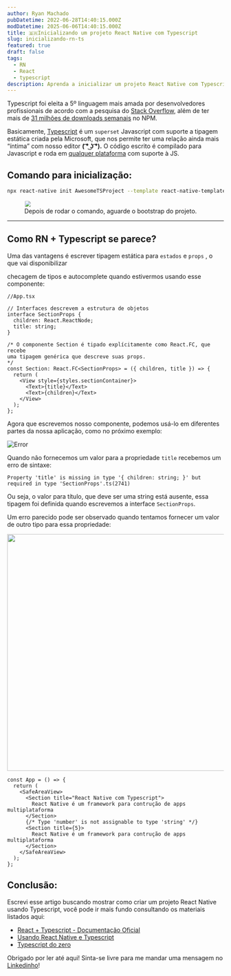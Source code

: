 ```yaml
---
author: Ryan Machado
pubDatetime: 2022-06-28T14:40:15.000Z
modDatetime: 2025-06-06T14:40:15.000Z
title: 🇧🇷Inicializando um projeto React Native com Typescript
slug: inicializando-rn-ts
featured: true
draft: false
tags:
  - RN
  - React
  - typescript
description: Aprenda a inicializar um projeto React Native com Typescript.
---
```


Typescript foi eleita a 5º linguagem mais amada por desenvolvedores profissionais de acordo com a pesquisa do [Stack Overflow](https://survey.stackoverflow.co/2022/#most-popular-technologies-language-prof), além de ter mais de [31 milhões de downloads semanais](https://www.npmjs.com/package/typescript) no NPM.

Basicamente, [Typescript](https://www.typescriptlang.org/) é um `superset` Javascript com suporte a tipagem estática criada pela Microsoft, que nos permite ter uma relação ainda mais “íntima” com nosso editor **( ͡° ͜ʖ ͡°).** O código escrito é compilado para Javascript e roda em [qualquer plataforma](https://en.wikipedia.org/wiki/List_of_ECMAScript_engines) com suporte à JS.

## Comando para inicialização:

```bash
npx react-native init AwesomeTSProject --template react-native-template-typescript
```

<figure>
<img style="scale: 0.85; max-width: 100%;"  src="/img/inicializando-rn-ts/bootstrap.png"/>
<figcaption>Depois de rodar o comando, aguarde o bootstrap do projeto.</figcaption>
</figure>

<hr/>

## Como RN + Typescript se parece?

Uma das vantagens é escrever tipagem estática para `estados` e `props` , o que vai disponibilizar

checagem de tipos e autocomplete quando estivermos usando esse componente:

```tsx
//App.tsx

// Interfaces descrevem a estrutura de objetos
interface SectionProps {
  children: React.ReactNode;
  title: string;
}

/* O componente Section é tipado explícitamente como React.FC, que recebe
uma tipagem genérica que descreve suas props.
*/
const Section: React.FC<SectionProps> = ({ children, title }) => {
  return (
    <View style={styles.sectionContainer}>
      <Text>{title}</Text>
      <Text>{children}</Text>
    </View>
  );
};
```

Agora que escrevemos nosso componente, podemos usá-lo em diferentes partes da nossa aplicação, como no próximo exemplo:

![Error](/img/inicializando-rn-ts/error-ts.png)

Quando não fornecemos um valor para a propriedade `title` recebemos um erro de sintaxe:

```tsx
Property 'title' is missing in type '{ children: string; }' but required in type 'SectionProps'.ts(2741)
```

Ou seja, o valor para título, que deve ser uma string está ausente, essa tipagem foi definida quando escrevemos a interface `SectionProps`.

Um erro parecido pode ser observado quando tentamos fornecer um valor de outro tipo para essa propriedade:

<small>
<img width="550" src="/img/inicializando-rn-ts/error-ts-2.png"/>
</small>

```tsx
const App = () => {
  return (
    <SafeAreaView>
      <Section title="React Native com Typescript">
        React Native é um framework para contrução de apps multiplataforma
      </Section>
      {/* Type 'number' is not assignable to type 'string' */}
      <Section title={5}>
        React Native é um framework para contrução de apps multiplataforma
      </Section>
    </SafeAreaView>
  );
};
```

## Conclusão:

Escrevi esse artigo buscando mostrar como criar um projeto React Native usando Typescript, você pode ir mais fundo consultando os materiais listados aqui:

- [React + Typescript - Documentação Oficial](https://www.typescriptlang.org/pt/docs/handbook/react.html)
- [Usando React Native e Typescript](https://reactnative.dev/docs/typescript)
- [Typescript do zero](https://www.typescriptlang.org/docs/handbook/typescript-from-scratch.html)

Obrigado por ler até aqui! Sinta-se livre para me mandar uma mensagem no [Linkedinho](https://www.linkedin.com/in/ryan-lucas-machado/)!

